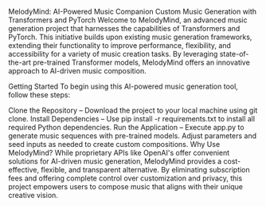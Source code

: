 MelodyMind: AI-Powered Music Companion
Custom Music Generation with Transformers and PyTorch
Welcome to MelodyMind, an advanced music generation project that harnesses the capabilities of Transformers and PyTorch. This initiative builds upon existing music generation frameworks, extending their functionality to improve performance, flexibility, and accessibility for a variety of music creation tasks. By leveraging state-of-the-art pre-trained Transformer models, MelodyMind offers an innovative approach to AI-driven music composition.

Getting Started
To begin using this AI-powered music generation tool, follow these steps:

Clone the Repository – Download the project to your local machine using git clone.
Install Dependencies – Use pip install -r requirements.txt to install all required Python dependencies.
Run the Application – Execute app.py to generate music sequences with pre-trained models. Adjust parameters and seed inputs as needed to create custom compositions.
Why Use MelodyMind?
While proprietary APIs like OpenAI's offer convenient solutions for AI-driven music generation, MelodyMind provides a cost-effective, flexible, and transparent alternative. By eliminating subscription fees and offering complete control over customization and privacy, this project empowers users to compose music that aligns with their unique creative vision.



